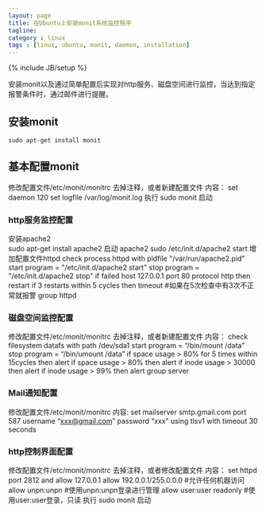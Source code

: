 ```yaml
---
layout: page
title: 在Ubuntu上安装monit系统监控程序
tagline: 
category : linux
tags : [linux, ubuntu, monit, daemon, installation]
---
```

{% include JB/setup %}

安装monit以及通过简单配置后实现对http服务、磁盘空间进行监控，当达到指定报警条件时，通过邮件进行提醒。

## 安装monit
    sudo apt-get install monit

## 基本配置monit
修改配置文件/etc/monit/monitrc
去掉注释，或者新建配置文件
内容：
    set daemon 120
    set logfile /var/log/monit.log
执行 sudo monit 启动

### http服务监控配置
安装apache2  
    sudo apt-get install apache2
启动 apache2 
    sudo /etc/init.d/apache2 start
增加配置文件httpd
    check process httpd with pidfile "/var/run/apache2.pid"
    start program = "/etc/init.d/apache2 start"
    stop program = "/etc/init.d/apache2 stop"
    if failed host 127.0.0.1 port 80 protocol http then restart
    if 3 restarts within 5 cycles then timeout #如果在5次检查中有3次不正常就报警
    group httpd

### 磁盘空间监控配置
修改配置文件/etc/monit/monitrc
去掉注释，或者新建配置文件
内容：
    check filesystem datafs with path /dev/sda1
    start program = “/bin/mount /data”
    stop program = “/bin/umount /data”
    if space usage > 80% for 5 times within 15cycles then alert
    if space usage > 80% then alert
    if inode usage > 30000 then alert
    if inode usage > 99% then alert
    group server

### Mail通知配置
修改配置文件/etc/monit/monitrc
内容:
    set mailserver smtp.gmail.com port 587 username “xxx@gmail.com” password “xxx” using tlsv1 with timeout 30 seconds

### http控制界面配置
修改配置文件/etc/monit/monitrc
去掉注释，或者修改配置文件
内容：
    set httpd port 2812 and
    allow 127.0.0.1
    allow 192.0.0.1/255.0.0.0  #允许任何机器访问
    allow unpn:unpn         #使用unpn:unpn登录进行管理
    allow user:user readonly   #使用user:user登录，只读
执行 sudo monit 启动
